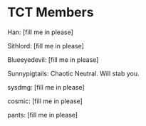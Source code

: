 # TCT Members

Han: [fill me in please]

Sithlord: [fill me in please]

Blueeyedevil: [fill me in please]

Sunnypigtails: Chaotic Neutral. Will stab you.

sysdmg: [fill me in please]

cosmic: [fill me in please]

pants: [fill me in please]